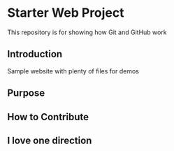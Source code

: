 # Starter Web Project

This repository is for showing how Git and GitHub work

## Introduction

Sample website with plenty of files for demos

## Purpose

## How to Contribute

## I love one direction